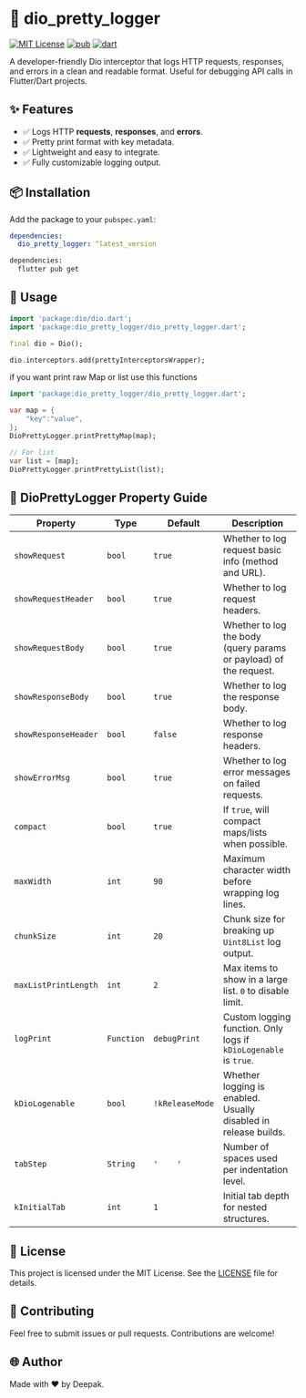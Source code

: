 # 📱 dio_pretty_logger

[![MIT License](https://img.shields.io/badge/License-MIT-green.svg)](https://pub.dev/packages/dio_pretty_logger)
[![pub](https://img.shields.io/pub/v/dio_pretty_logger)](https://pub.dev/packages/dio_pretty_logger)
[![dart](https://img.shields.io/badge/dart-pure%20dart-success)](https://pub.dev/packages/dio_pretty_logger)

A developer-friendly Dio interceptor that logs HTTP requests, responses, and errors in a clean and readable format. Useful for debugging API calls in Flutter/Dart projects.

## ✨ Features

- ✅ Logs HTTP **requests**, **responses**, and **errors**.
- ✅ Pretty print format with key metadata.
- ✅ Lightweight and easy to integrate.
- ✅ Fully customizable logging output.

## 📦 Installation

Add the package to your `pubspec.yaml`:

```yaml
dependencies:
  dio_pretty_logger: ^latest_version
```

```sh
dependencies:
  flutter pub get
```


## 🚀 Usage
```dart
import 'package:dio/dio.dart';
import 'package:dio_pretty_logger/dio_pretty_logger.dart';

final dio = Dio();

dio.interceptors.add(prettyInterceptorsWrapper);
```

if you want print raw Map or list use this functions

```dart
import 'package:dio_pretty_logger/dio_pretty_logger.dart';

var map = {
    "key":"value",
};
DioPrettyLogger.printPrettyMap(map);

// For list
var list = [map];
DioPrettyLogger.printPrettyList(list);
```

## 🔧 DioPrettyLogger Property Guide

| Property             | Type       | Default         | Description                                                       |
| -------------------- | ---------- | --------------- | ----------------------------------------------------------------- |
| `showRequest`        | `bool`     | `true`          | Whether to log request basic info (method and URL).               |
| `showRequestHeader`  | `bool`     | `true`          | Whether to log request headers.                                   |
| `showRequestBody`    | `bool`     | `true`          | Whether to log the body (query params or payload) of the request. |
| `showResponseBody`   | `bool`     | `true`          | Whether to log the response body.                                 |
| `showResponseHeader` | `bool`     | `false`         | Whether to log response headers.                                  |
| `showErrorMsg`       | `bool`     | `true`          | Whether to log error messages on failed requests.                 |
| `compact`            | `bool`     | `true`          | If `true`, will compact maps/lists when possible.                 |
| `maxWidth`           | `int`      | `90`            | Maximum character width before wrapping log lines.                |
| `chunkSize`          | `int`      | `20`            | Chunk size for breaking up `Uint8List` log output.                |
| `maxListPrintLength` | `int`      | `2`             | Max items to show in a large list. `0` to disable limit.          |
| `logPrint`           | `Function` | `debugPrint`    | Custom logging function. Only logs if `kDioLogenable` is `true`.  |
| `kDioLogenable`      | `bool`     | `!kReleaseMode` | Whether logging is enabled. Usually disabled in release builds.   |
| `tabStep`            | `String`   | `'    '`        | Number of spaces used per indentation level.                      |
| `kInitialTab`        | `int`      | `1`             | Initial tab depth for nested structures.                          |


## 📄 License
This project is licensed under the MIT License. See the [LICENSE](https://github.com/deepak07082/dio_pretty_logger/blob/main/LICENSE) file for details.

## 💬 Contributing
Feel free to submit issues or pull requests. Contributions are welcome!

## 🌐 Author
Made with ❤️ by Deepak.